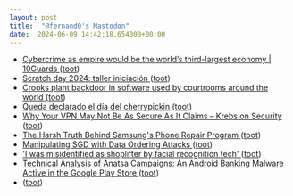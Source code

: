 ```yaml
---
layout: post
title:  "@fernand0's Mastodon"
date:  2024-06-09 14:42:18.654000+00:00
---
```

*  [Cybercrime as empire would be the world’s third-largest economy \| 10Guards ](https://10guards.com/en/articles/cybercrime-as-empire-would-be-the-worlds-third-largest-economy) ([toot](https://mastodon.social/@fernand0/112587187070891698))
*  [Scratch day 2024: taller iniciación ](https://etopia.es/evento/scratch-day-2024-taller-iniciacion) ([toot](https://mastodon.social/@fernand0/112586882734714434))
*  [Crooks plant backdoor in software used by courtrooms around the world ](https://arstechnica.com/security/2024/05/crooks-plant-backdoor-in-software-used-by-courtrooms-around-the-world) ([toot](https://mastodon.social/@fernand0/112586725156447864))
*  [Queda declarado el día del cherrypickin ](https://mastodon.social/@fernand0/112586667915949149) ([toot](https://mastodon.social/@fernand0/112586667915949149))
*  [Why Your VPN May Not Be As Secure As It Claims – Krebs on Security ](https://krebsonsecurity.com/2024/05/why-your-vpn-may-not-be-as-secure-as-it-claims) ([toot](https://mastodon.social/@fernand0/112586326033549846))
*  [The Harsh Truth Behind Samsung's Phone Repair Program ](https://gizmodo.com/harsh-truth-samsung-phone-repair-program-ifixit-185150041) ([toot](https://mastodon.social/@fernand0/112586261371290551))
*  [Manipulating SGD with Data Ordering Attacks ](https://arxiv.org/abs/2104.0966) ([toot](https://mastodon.social/@fernand0/112586032869113255))
*  ['I was misidentified as shoplifter by facial recognition tech' ](https://www.bbc.com/news/technology-6905594) ([toot](https://mastodon.social/@fernand0/112585692003421363))
*  [Technical Analysis of Anatsa Campaigns: An Android Banking Malware Active in the Google Play Store ](https://www.zscaler.com/blogs/security-research/technical-analysis-anatsa-campaigns-android-banking-malware-active-googl) ([toot](https://mastodon.social/@fernand0/112585406536476890))
*  [ ](https://mastodon.social/users/fernand0/statuses/112585330931307215/activity) ([toot](https://mastodon.social/users/fernand0/statuses/112585330931307215/activity))
